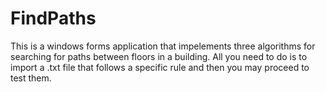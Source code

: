 # FindPaths
This is a windows forms application that impelements three algorithms for searching for paths between floors in a building.  All you need to do is to import a .txt file that follows a specific rule and then you may proceed to test them.
